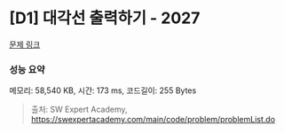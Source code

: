 # [D1] 대각선 출력하기 - 2027 

[문제 링크](https://swexpertacademy.com/main/code/problem/problemDetail.do?contestProbId=AV5QFuZ6As0DFAUq) 

### 성능 요약

메모리: 58,540 KB, 시간: 173 ms, 코드길이: 255 Bytes



> 출처: SW Expert Academy, https://swexpertacademy.com/main/code/problem/problemList.do